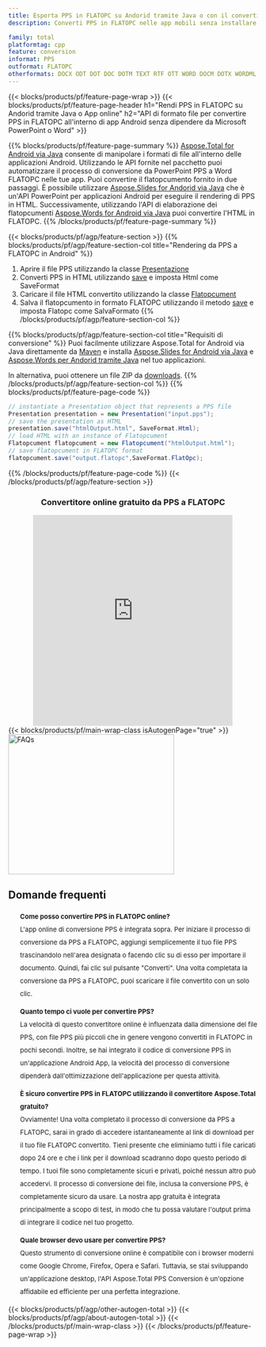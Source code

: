 ```yaml
---
title: Esporta PPS in FLATOPC su Andorid tramite Java o con il convertitore online gratuito
description: Converti PPS in FLATOPC nelle app mobili senza installare alcun software o in linea. Prova rapidamente il convertitore online gratuito da CSV a DOC prima di integrare il codice.

family: total
platformtag: cpp
feature: conversion
informat: PPS
outformat: FLATOPC
otherformats: DOCX ODT DOT DOC DOTM TEXT RTF OTT WORD DOCM DOTX WORDML
---
```

{{< blocks/products/pf/feature-page-wrap >}}
{{< blocks/products/pf/feature-page-header h1="Rendi PPS in FLATOPC su Andorid tramite Java o App online" h2="API di formato file per convertire PPS in FLATOPC all'interno di app Android senza dipendere da Microsoft PowerPoint o Word" >}}

{{% blocks/products/pf/feature-page-summary %}}
[Aspose.Total for Android via Java](https://products.aspose.com/total/android-java/) consente di manipolare i formati di file all'interno delle applicazioni Android. Utilizzando le API fornite nel pacchetto puoi automatizzare il processo di conversione da PowerPoint PPS a Word FLATOPC nelle tue app.
Puoi convertire il flatopcumento fornito in due passaggi. È possibile utilizzare [Aspose.Slides for Andorid via Java](https://products.aspose.com/slides/android-java/) che è un'API PowerPoint per applicazioni Android per eseguire il rendering di PPS in HTML. Successivamente, utilizzando l'API di elaborazione dei flatopcumenti [Aspose.Words for Android via Java](https://products.aspose.com/words/android-java/) puoi convertire l'HTML in FLATOPC. 
{{% /blocks/products/pf/feature-page-summary  %}}

{{< blocks/products/pf/agp/feature-section >}}
{{% blocks/products/pf/agp/feature-section-col title="Rendering da PPS a FLATOPC in Android" %}}
1. Aprire il file PPS utilizzando la classe [Presentazione](https://reference.aspose.com/slides/java/com.aspose.slides/Presentation)
2. Converti PPS in HTML utilizzando [save](https://reference.aspose.com/slides/java/com.aspose.slides/Presentation#save-java.lang.String-int-com.aspose.slides.ISaveOptions-) e imposta Html come SaveFormat
3. Caricare il file HTML convertito utilizzando la classe [Flatopcument](https://reference.aspose.com/words/java/com.aspose.words/Flatopcument)
4. Salva il flatopcumento in formato FLATOPC utilizzando il metodo [save](https://reference.aspose.com/words/java/com.aspose.words/Flatopcument#save(java.lang.String,int)) e imposta Flatopc come SalvaFormato
{{% /blocks/products/pf/agp/feature-section-col %}}

{{% blocks/products/pf/agp/feature-section-col title="Requisiti di conversione" %}}
Puoi facilmente utilizzare Aspose.Total for Android via Java direttamente da [Maven](https://releases.aspose.com/total/java/) e installa [Aspose.Slides for Android via Java](https://flatopcs.aspose.com/slides/androidjava/install-aspose-slides-for-android-via-java/) e [Aspose.Words per Andorid tramite Java](https://flatopcs.aspose.com/words/java/install-aspose-words-for-android-via-java/#install-asposewords-for-android-via-java-from-maven-repository) nel tuo applicazioni.

In alternativa, puoi ottenere un file ZIP da [downloads](https://releases.aspose.com/total/androidjava).
{{% /blocks/products/pf/agp/feature-section-col %}}
{{% blocks/products/pf/feature-page-code %}}
```cs
// instantiate a Presentation object that represents a PPS file
Presentation presentation = new Presentation("input.pps");
// save the presentation as HTML
presentation.save("htmlOutput.html", SaveFormat.Html);
// load HTML with an instance of Flatopcument
Flatopcument flatopcument = new Flatopcument("htmlOutput.html");
// save flatopcument in FLATOPC format
flatopcument.save("output.flatopc",SaveFormat.FlatOpc);   
```

{{% /blocks/products/pf/feature-page-code %}}
{{< /blocks/products/pf/agp/feature-section >}}

<div class="container-fluid agp-content bg-white aboutfile box-1 vh100 section nopbtm">
<div class=container>
<div class=row>
<div class="demobox tc col-md-12 padding-0" align="center">

<h3>Convertitore online gratuito da PPS a FLATOPC</h3>

<iframe style="border: none; height: 426px;" scrolling="no" src="https://total-conversion-app-65z5r2lp.qa.k8s.dynabic.com/?to=flatopc&from=pps" id="child-iframe" width="80%"></iframe>

</div></div>
</div></div>
{{< blocks/products/pf/main-wrap-class isAutogenPage="true" >}}
<style>.howtolist li{margin-right: 0!important;line-height: 26px;position: relative;margin-bottom: 10px;font-size: 13px;list-style-type: none;}</style>
<div class="col-md-12 tl bg-gray-dark howtolist section">
  <a class="anchor" name="faqpage"></a>
  <div class="container tl dflex" itemscope="" itemtype="https://schema.org/FAQPage">
      <div class="col-md-4 howtosectiongfx">
          <img class="social-panel-hide-on-mobile" src="https://www.groupdocs.cloud/templates/brand/images/groupdocs/conversion/groupdocs_conversion-brand.png" alt="FAQs" width="335" height="283">
      </div>
      <div class="howtosection col-md-8">
          <div>
              <h2>Domande frequenti</h2>
              <ul>
                  <li itemscope="" itemprop="mainEntity" itemtype="https://schema.org/Question">
                      <div>
                          <span itemprop="name"><b>Come posso convertire PPS in FLATOPC online?</b></span>
                      </div>
                      <div itemscope="" itemprop="acceptedAnswer" itemtype="https://schema.org/Answer">
                          <span itemprop="text">L'app online di conversione PPS è integrata sopra. Per iniziare il processo di conversione da PPS a FLATOPC, aggiungi semplicemente il tuo file PPS trascinandolo nell'area designata o facendo clic su di esso per importare il documento. Quindi, fai clic sul pulsante "Converti". Una volta completata la conversione da PPS a FLATOPC, puoi scaricare il file convertito con un solo clic.</span>
                      </div>
                  </li>
                  <li itemscope="" itemprop="mainEntity" itemtype="https://schema.org/Question">
                      <div>
                          <span itemprop="name"><b>Quanto tempo ci vuole per convertire PPS?</b></span>
                      </div>
                      <div itemscope="" itemprop="acceptedAnswer" itemtype="https://schema.org/Answer">
                          <span itemprop="text">La velocità di questo convertitore online è influenzata dalla dimensione del file PPS, con file PPS più piccoli che in genere vengono convertiti in FLATOPC in pochi secondi. Inoltre, se hai integrato il codice di conversione PPS in un'applicazione Android App, la velocità del processo di conversione dipenderà dall'ottimizzazione dell'applicazione per questa attività.</span>
                      </div>
                  </li>
                  <li itemscope="" itemprop="mainEntity" itemtype="https://schema.org/Question">
                      <div>
                          <span itemprop="name"><b>È sicuro convertire PPS in FLATOPC utilizzando il convertitore Aspose.Total gratuito?</b></span>
                      </div>
                      <div itemscope="" itemprop="acceptedAnswer" itemtype="https://schema.org/Answer">
                          <span itemprop="text">Ovviamente! Una volta completato il processo di conversione da PPS a FLATOPC, sarai in grado di accedere istantaneamente al link di download per il tuo file FLATOPC convertito. Tieni presente che eliminiamo tutti i file caricati dopo 24 ore e che i link per il download scadranno dopo questo periodo di tempo. I tuoi file sono completamente sicuri e privati, poiché nessun altro può accedervi. Il processo di conversione dei file, inclusa la conversione PPS, è completamente sicuro da usare. La nostra app gratuita è integrata principalmente a scopo di test, in modo che tu possa valutare l'output prima di integrare il codice nel tuo progetto.</span>
                      </div>
                  </li>                 
                  <li itemscope="" itemprop="mainEntity" itemtype="https://schema.org/Question">
                      <div>
                          <span itemprop="name"><b>Quale browser devo usare per convertire PPS?</b></span>
                      </div>
                      <div itemscope="" itemprop="acceptedAnswer" itemtype="https://schema.org/Answer">
                          <span itemprop="text">Questo strumento di conversione online è compatibile con i browser moderni come Google Chrome, Firefox, Opera e Safari. Tuttavia, se stai sviluppando un'applicazione desktop, l'API Aspose.Total PPS Conversion è un'opzione affidabile ed efficiente per una perfetta integrazione.</span>
                      </div>
                  </li>
              </ul>
          </div>
      </div>
  </div>
{{< blocks/products/pf/agp/other-autogen-total >}}
{{< blocks/products/pf/agp/about-autogen-total >}}
{{< /blocks/products/pf/main-wrap-class >}}
{{< /blocks/products/pf/feature-page-wrap >}}